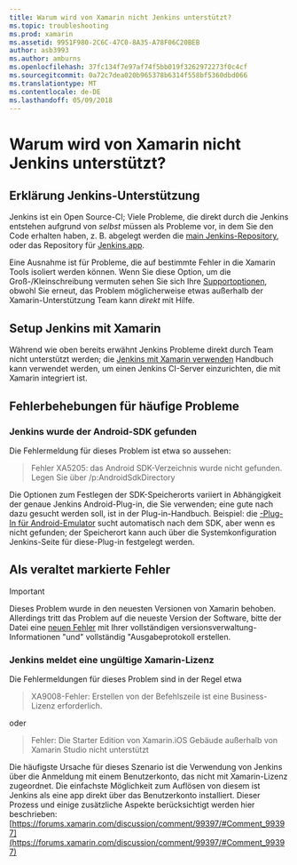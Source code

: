 ```yaml
---
title: Warum wird von Xamarin nicht Jenkins unterstützt?
ms.topic: troubleshooting
ms.prod: xamarin
ms.assetid: 9951F980-2C6C-47C0-8A35-A78F06C20BEB
author: asb3993
ms.author: amburns
ms.openlocfilehash: 37fc134f7e97af74f5bb019f3262972273f0c4cf
ms.sourcegitcommit: 0a72c7dea020b965378b6314f558bf5360dbd066
ms.translationtype: MT
ms.contentlocale: de-DE
ms.lasthandoff: 05/09/2018
---
```

# <a name="why-isnt-jenkins-supported-by-xamarin"></a>Warum wird von Xamarin nicht Jenkins unterstützt?

## <a name="jenkins-support-explanation"></a>Erklärung Jenkins-Unterstützung

Jenkins ist ein Open Source-CI; Viele Probleme, die direkt durch die Jenkins entstehen aufgrund von *selbst* müssen als Probleme vor, in dem Sie den Code erhalten haben, z. B. abgelegt werden die [main Jenkins-Repository](https://github.com/jenkinsci/jenkins), oder das Repository für [ Jenkins.app](https://github.com/stisti/jenkins-app).

Eine Ausnahme ist für Probleme, die auf bestimmte Fehler in die Xamarin Tools isoliert werden können. Wenn Sie diese Option, um die Groß-/Kleinschreibung vermuten sehen Sie sich Ihre [Supportoptionen](~/cross-platform/troubleshooting/support-options.md), obwohl Sie erneut, das Problem möglicherweise etwas außerhalb der Xamarin-Unterstützung Team kann *direkt* mit Hilfe.

## <a name="setup-jenkins-with-xamarin"></a>Setup Jenkins mit Xamarin

Während wie oben bereits erwähnt Jenkins Probleme direkt durch Team nicht unterstützt werden; die [Jenkins mit Xamarin verwenden](~/tools/ci/jenkins-walkthrough.md) Handbuch kann verwendet werden, um einen Jenkins CI-Server einzurichten, die mit Xamarin integriert ist. 

## <a name="fixes-for-common-issues"></a>Fehlerbehebungen für häufige Probleme
### <a name="jenkins-is-unable-to-find-the-android-sdk"></a>Jenkins wurde der Android-SDK gefunden

Die Fehlermeldung für dieses Problem ist etwa so aussehen:

> Fehler XA5205: das Android SDK-Verzeichnis wurde nicht gefunden. Legen Sie über /p:AndroidSdkDirectory

Die Optionen zum Festlegen der SDK-Speicherorts variiert in Abhängigkeit der genaue Jenkins Android-Plug-in, die Sie verwenden; eine gute nach dazu gesucht werden soll, ist in der Plug-in-Handbuch. Beispiel: die [-Plug-In für Android-Emulator](https://wiki.jenkins-ci.org/display/JENKINS/Android+Emulator+Plugin#AndroidEmulatorPlugin-Systemconfiguration) sucht automatisch nach dem SDK, aber wenn es nicht gefunden; der Speicherort kann auch über die Systemkonfiguration Jenkins-Seite für diese-Plug-in festgelegt werden. 


## <a name="deprecated-errors"></a>Als veraltet markierte Fehler

> [!IMPORTANT]
> Dieses Problem wurde in den neuesten Versionen von Xamarin behoben. Allerdings tritt das Problem auf die neueste Version der Software, bitte der Datei eine [neuen Fehler](~/cross-platform/troubleshooting/questions/howto-file-bug.md) mit Ihrer vollständigen versionsverwaltung-Informationen "und" vollständig "Ausgabeprotokoll erstellen.



### <a name="jenkins-reports-an-invalid-xamarin-license"></a>Jenkins meldet eine ungültige Xamarin-Lizenz
Die Fehlermeldungen für dieses Problem sind in der Regel etwa

> XA9008-Fehler: Erstellen von der Befehlszeile ist eine Business-Lizenz erforderlich.

oder

> Fehler: Die Starter Edition von Xamarin.iOS Gebäude außerhalb von Xamarin Studio nicht unterstützt 

Die häufigste Ursache für dieses Szenario ist die Verwendung von Jenkins über die Anmeldung mit einem Benutzerkonto, das nicht mit Xamarin-Lizenz zugeordnet. Die einfachste Möglichkeit zum Auflösen von diesem ist Jenkins als eine app direkt über das Benutzerkonto installiert. Dieser Prozess und einige zusätzliche Aspekte berücksichtigt werden hier beschrieben: [https://forums.xamarin.com/discussion/comment/99397/#Comment_99397](https://forums.xamarin.com/discussion/comment/99397/#Comment_99397)
